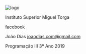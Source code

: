 ![logo](https://ismt.pt/files/2019/04/Group-170.png "ISMT Logo")

Instituto Superior Miguel Torga

[facebook](https://www.facebook.com/ismtcoimbra/)

João Dias joaodias.com@gmail.com

Programação III 3º Ano 2019
